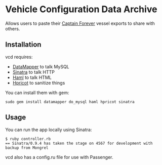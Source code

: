 # Vehicle Configuration Data Archive

Allows users to paste their [Captain Forever](http://captainforever.com) vessel exports to share with others.

## Installation

vcd requires:

- [DataMapper](http://datamapper.org) to talk MySQL
- [Sinatra](http://sinatrarb.com) to talk HTTP
- [Haml](http://haml-lang.com/) to talk HTML
- [Hpricot](http://github.com/whymirror/hpricot/tree/master) to sanitize things

You can install them with gem:

    sudo gem install datamapper do_mysql haml hpricot sinatra

## Usage

You can run the app locally using Sinatra:

    $ ruby controller.rb 
    == Sinatra/0.9.4 has taken the stage on 4567 for development with backup from Mongrel

vcd also has a config.ru file for use with Passenger.
